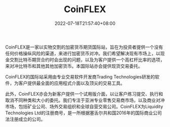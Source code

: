 ﻿---
weight: 
title: "CoinFLEX"
description: "CoinFLEX的国际站采用由专业交易软件开发商Trading Technologies研发的软件，为客户提供最全面的应用程式介面以及顶尖的交易工具。"
date: 2022-07-18T21:57:40+08:00
lastmod: 2022-07-18T16:45:40+08:00
draft: false
authors: ["june"]
featuredImage: "coinflex.webp"
link: "https://1234btc.com/qk/coinflex.html"
tags: ["交易所","CoinFLEX"]
categories: ["navigation"]
navigation: ["交易所"]
lightgallery: true
toc: true
pinned: false
recommend: false
recommend1: false
---
CoinFLEX是一家以实物交割的加密货币期货国际站，旨在为投资者提供一个没有任何价格操纵风险的渠道，来进行加密货币对冲。我们希望解决现有市场上，以现金交割比特币期货合约时会出现的问题，以及为客户提供一个高杠杆比率的选项，来对冲比特币和其他其他加密货币。本国际站亦会提供现货交易委托。

CoinFLEX的国际站采用由专业交易软件开发商Trading Technologies研发的软件，为客户提供最全面的应用程式介面以及顶尖的交易工具。

此外，CoinFLEX亦会为新客户提供一个试用版介面，以让客户练习提交、执行和取消不同种类和大小的委托。我们专注于亚洲专业零售交易商市场，以及商业对冲市场，包括矿业公司、场外交易组织和全球自营交易公司。CoinFLEX为Liquidity Technologies Ltd的注册商号，是一所根据塞舌尔共和国2016年的国际商业公司法注册成立的公司。